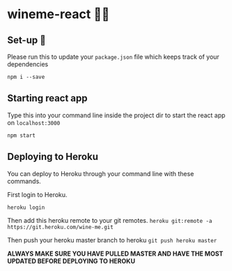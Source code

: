 # wineme-react :wine_glass::fire:

## Set-up :rocket:
Please run this to update your `package.json` file which keeps track of your dependencies

`npm i --save`

## Starting react app
Type this into your command line inside the project dir to start the react app on `localhost:3000`

`npm start`

## Deploying to Heroku

You can deploy to Heroku through your command line with these commands.

First login to Heroku.

`heroku login`

Then add this heroku remote to your git remotes.
`heroku git:remote -a https://git.heroku.com/wine-me.git`

Then push your heroku master branch to heroku
`git push heroku master`

**ALWAYS MAKE SURE YOU HAVE PULLED MASTER AND HAVE THE MOST UPDATED BEFORE DEPLOYING TO HEROKU**
